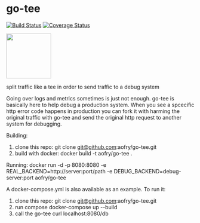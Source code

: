 # go-tee

[![Build Status](https://travis-ci.org/aofry/go-tee.svg?branch=master)](https://travis-ci.org/aofry/go-tee) [![Coverage Status](https://coveralls.io/repos/github/aofry/go-tee/badge.svg?branch=master)](https://coveralls.io/github/aofry/go-tee?branch=master)

<img src="https://storage.googleapis.com/gopherizeme.appspot.com/gophers/59b95b5c49448dff3581548e138cdb4fbf194036.png" width="120">

split traffic like a tee in order to send traffic to a debug system

Going over logs and metrics sometimes is just not enough. go-tee is basically here to help debug a production system. 
When you see a spcecific http error code happens in production you can fork it with harming the original traffic with go-tee and send the original http request to another system for debugging.


Building:
1. clone this repo: 
git clone git@github.com:aofry/go-tee.git
2. build with docker:
docker build -t aofry/go-tee .

Running:
docker run -d -p 8080:8080 -e REAL_BACKEND=http://server:port/path -e DEBUG_BACKEND=debug-server:port aofry/go-tee


A docker-compose.yml is also available as an example.
To run it:
1. clone this repo: 
git clone git@github.com:aofry/go-tee.git
2. run compose
docker-compose up --build
3. call the go-tee
curl localhost:8080/db